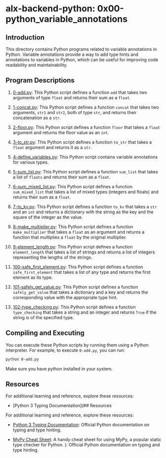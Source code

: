 # alx-backend-python: 0x00-python_variable_annotations

## Introduction

This directory contains Python programs related to variable annotations in Python. Variable annotations provide a way to add type hints and annotations to variables in Python, which can be useful for improving code readability and maintainability.

## Program Descriptions

1. [0-add.py](https://github.com/iakev/alx-backend-python/blob/main/0x00-python_variable_annotations/0-add.py): This Python script defines a function `add` that takes two arguments of type `float` and returns their sum as a `float`.

2. [1-concat.py](https://github.com/iakev/alx-backend-python/blob/main/0x00-python_variable_annotations/1-concat.py): This Python script defines a function `concat` that takes two arguments, `str1` and `str2`, both of type `str`, and returns their concatenation as a `str`.

3. [2-floor.py](https://github.com/iakev/alx-backend-python/blob/main/0x00-python_variable_annotations/2-floor.py): This Python script defines a function `floor` that takes a `float` argument and returns the floor value as an `int`.

4. [3-to_str.py](https://github.com/iakev/alx-backend-python/blob/main/0x00-python_variable_annotations/3-to_str.py): This Python script defines a function `to_str` that takes a `float` argument and returns it as a `str`.

5. [4-define_variables.py](https://github.com/iakev/alx-backend-python/blob/main/0x00-python_variable_annotations/4-define_variables.py): This Python script contains variable annotations for various types.

6. [5-sum_list.py](https://github.com/iakev/alx-backend-python/blob/main/0x00-python_variable_annotations/5-sum_list.py): This Python script defines a function `sum_list` that takes a list of `floats` and returns their sum as a `float`.

7. [6-sum_mixed_list.py](https://github.com/iakev/alx-backend-python/blob/main/0x00-python_variable_annotations/6-sum_mixed_list.py): This Python script defines a function `sum_mixed_list` that takes a list of mixed types (integers and floats) and returns their sum as a `float`.

8. [7-to_kv.py](https://github.com/iakev/alx-backend-python/blob/main/0x00-python_variable_annotations/7-to_kv.py): This Python script defines a function `to_kv` that takes a `str` and an `int` and returns a dictionary with the string as the key and the square of the integer as the value.

9. [8-make_multiplier.py](https://github.com/iakev/alx-backend-python/blob/main/0x00-python_variable_annotations/8-make_multiplier.py): This Python script defines a function `make_multiplier` that takes a `float` as an argument and returns a function that multiplies a `float` by the original multiplier.

10. [9-element_length.py](https://github.com/iakev/alx-backend-python/blob/main/0x00-python_variable_annotations/9-element_length.py): This Python script defines a function `element_length` that takes a list of strings and returns a list of integers representing the lengths of the strings.

11. [100-safe_first_element.py](https://github.com/iakev/alx-backend-python/blob/main/0x00-python_variable_annotations/100-safe_first_element.py): This Python script defines a function `safe_first_element` that takes a list of any type and returns the first element as its type.

12. [101-safely_get_value.py](https://github.com/iakev/alx-backend-python/blob/main/0x00-python_variable_annotations/101-safely_get_value.py): This Python script defines a function `safely_get_value` that takes a dictionary and a key and returns the corresponding value with the appropriate type hint.

13. [102-type_checking.py](https://github.com/iakev/alx-backend-python/blob/main/0x00-python_variable_annotations/102-type_checking.py): This Python script defines a function `type_checking` that takes a string and an integer and returns `True` if the string is of the specified type.

## Compiling and Executing

You can execute these Python scripts by running them using a Python interpreter. For example, to execute `0-add.py`, you can run:

```bash
python 0-add.py
```

Make sure you have python installed in your system.

## Resources

For additional learning and reference, explore these resources:

- [Python 3 Typing Documentation](## Resources

For additional learning and reference, explore these resources:

- [Python 3 Typing Documentation](https://docs.python.org/3/library/typing.html): Official Python documentation on typing and type hinting.

- [MyPy Cheat Sheet](https://mypy.readthedocs.io/en/latest/cheat_sheet_py3.html): A handy cheat sheet for using MyPy, a popular static type checker for Python.
): Official Python documentation on typing and type hinting.


